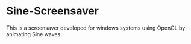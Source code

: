 Sine-Screensaver
================

This is a screensaver developed for windows systems using OpenGL by animating Sine waves 
